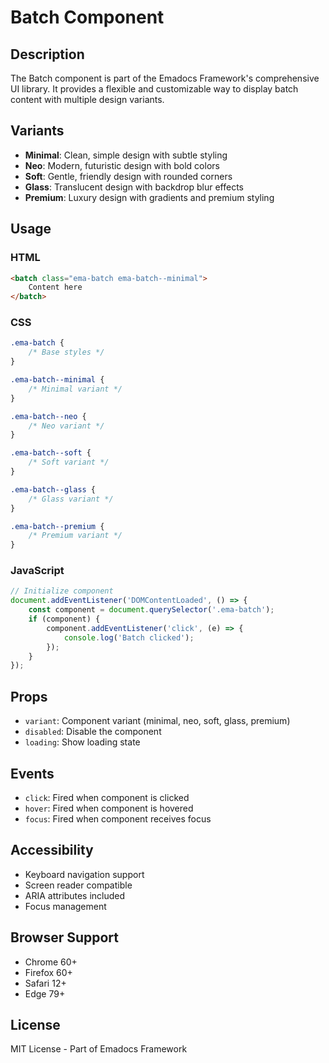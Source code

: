 # Batch Component

## Description
The Batch component is part of the Emadocs Framework's comprehensive UI library. It provides a flexible and customizable way to display batch content with multiple design variants.

## Variants
- **Minimal**: Clean, simple design with subtle styling
- **Neo**: Modern, futuristic design with bold colors
- **Soft**: Gentle, friendly design with rounded corners
- **Glass**: Translucent design with backdrop blur effects
- **Premium**: Luxury design with gradients and premium styling

## Usage

### HTML
```html
<batch class="ema-batch ema-batch--minimal">
    Content here
</batch>
```

### CSS
```css
.ema-batch {
    /* Base styles */
}

.ema-batch--minimal {
    /* Minimal variant */
}

.ema-batch--neo {
    /* Neo variant */
}

.ema-batch--soft {
    /* Soft variant */
}

.ema-batch--glass {
    /* Glass variant */
}

.ema-batch--premium {
    /* Premium variant */
}
```

### JavaScript
```javascript
// Initialize component
document.addEventListener('DOMContentLoaded', () => {
    const component = document.querySelector('.ema-batch');
    if (component) {
        component.addEventListener('click', (e) => {
            console.log('Batch clicked');
        });
    }
});
```

## Props
- `variant`: Component variant (minimal, neo, soft, glass, premium)
- `disabled`: Disable the component
- `loading`: Show loading state

## Events
- `click`: Fired when component is clicked
- `hover`: Fired when component is hovered
- `focus`: Fired when component receives focus

## Accessibility
- Keyboard navigation support
- Screen reader compatible
- ARIA attributes included
- Focus management

## Browser Support
- Chrome 60+
- Firefox 60+
- Safari 12+
- Edge 79+

## License
MIT License - Part of Emadocs Framework
